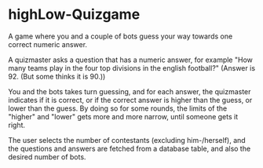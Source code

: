 # highLow-Quizgame
A game where you and a couple of bots guess your way towards one correct numeric answer.

A quizmaster asks a question that has a numeric answer, for example "How many teams play in the four top divisions in the english football?"
(Answer is 92. (But some thinks it is 90.))

You and the bots takes turn guessing, and for each answer, the quizmaster indicates if it is correct, or if the correct answer is higher than the guess, or lower than the guess.
By doing so for some rounds, the limits of the "higher" and "lower" gets more and more narrow, until someone gets it right.

The user selects the number of contestants (excluding him-/herself), and the questions and answers are fetched from a database table, and also the desired number of bots.

